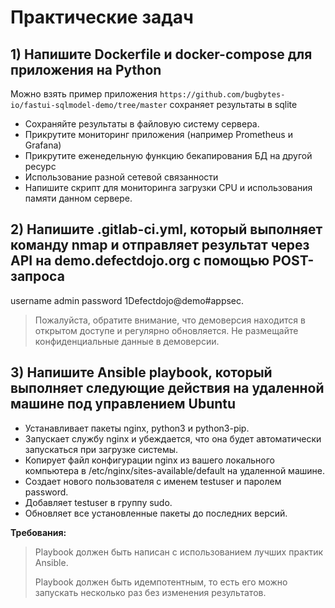 # Практические задач

## 1)	Напишите Dockerfile и docker-compose для приложения на Python 
Можно взять пример приложения ```https://github.com/bugbytes-io/fastui-sqlmodel-demo/tree/master``` сохраняет результаты в sqlite 
- Сохраняйте результаты в файловую систему сервера.
- Прикрутите мониторинг приложения (например Prometheus и Grafana)
- Прикрутите еженедельную функцию бекапирования БД на другой ресурс
- Использование разной сетевой связанности 
- Напишите скрипт для мониторинга загрузки CPU и использования памяти данном сервере.

## 2)	Напишите .gitlab-ci.yml, который выполняет команду nmap и отправляет результат через API на demo.defectdojo.org с помощью POST-запроса
username admin  password 1Defectdojo@demo#appsec. 
> Пожалуйста, обратите внимание, что демоверсия находится в открытом доступе и регулярно обновляется. Не размещайте конфиденциальные данные в демоверсии.

## 3) Напишите Ansible playbook, который выполняет следующие действия на удаленной машине под управлением Ubuntu
- Устанавливает пакеты nginx, python3 и python3-pip.
- Запускает службу nginx и убеждается, что она будет автоматически запускаться при загрузке системы.
- Копирует файл конфигурации nginx из вашего локального компьютера в /etc/nginx/sites-available/default на удаленной машине.
- Создает нового пользователя с именем testuser и паролем password.
- Добавляет testuser в группу sudo.
- Обновляет все установленные пакеты до последних версий.

**Требования:**
> Playbook должен быть написан с использованием лучших практик Ansible.
> 
> Playbook должен быть идемпотентным, то есть его можно запускать несколько раз без изменения результатов.

